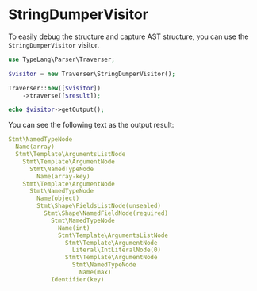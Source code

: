 
# StringDumperVisitor

To easily debug the structure and capture AST structure, you can use the `StringDumperVisitor` visitor.

```php
use TypeLang\Parser\Traverser;

$visitor = new Traverser\StringDumperVisitor();

Traverser::new([$visitor])
    ->traverse([$result]);

echo $visitor->getOutput();
```

You can see the following text as the output result:

```yaml
Stmt\NamedTypeNode
  Name(array)
  Stmt\Template\ArgumentsListNode
    Stmt\Template\ArgumentNode
      Stmt\NamedTypeNode
        Name(array-key)
    Stmt\Template\ArgumentNode
      Stmt\NamedTypeNode
        Name(object)
        Stmt\Shape\FieldsListNode(unsealed)
          Stmt\Shape\NamedFieldNode(required)
            Stmt\NamedTypeNode
              Name(int)
              Stmt\Template\ArgumentsListNode
                Stmt\Template\ArgumentNode
                  Literal\IntLiteralNode(0)
                Stmt\Template\ArgumentNode
                  Stmt\NamedTypeNode
                    Name(max)
            Identifier(key)
```